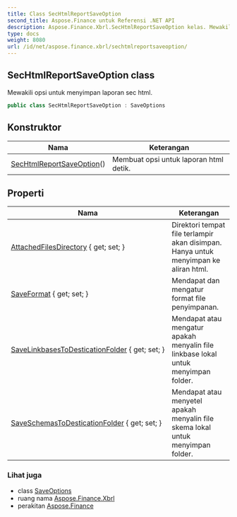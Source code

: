 ```yaml
---
title: Class SecHtmlReportSaveOption
second_title: Aspose.Finance untuk Referensi .NET API
description: Aspose.Finance.Xbrl.SecHtmlReportSaveOption kelas. Mewakili opsi untuk menyimpan laporan sec html.
type: docs
weight: 8080
url: /id/net/aspose.finance.xbrl/sechtmlreportsaveoption/
---
```

## SecHtmlReportSaveOption class

Mewakili opsi untuk menyimpan laporan sec html.

```csharp
public class SecHtmlReportSaveOption : SaveOptions
```

## Konstruktor

| Nama | Keterangan |
| --- | --- |
| [SecHtmlReportSaveOption](sechtmlreportsaveoption/)() | Membuat opsi untuk laporan html detik. |

## Properti

| Nama | Keterangan |
| --- | --- |
| [AttachedFilesDirectory](../../aspose.finance.xbrl/sechtmlreportsaveoption/attachedfilesdirectory/) { get; set; } | Direktori tempat file terlampir akan disimpan. Hanya untuk menyimpan ke aliran html. |
| [SaveFormat](../../aspose.finance.xbrl/saveoptions/saveformat/) { get; set; } | Mendapat dan mengatur format file penyimpanan. |
| [SaveLinkbasesToDesticationFolder](../../aspose.finance.xbrl/saveoptions/savelinkbasestodesticationfolder/) { get; set; } | Mendapat atau mengatur apakah menyalin file linkbase lokal untuk menyimpan folder. |
| [SaveSchemasToDesticationFolder](../../aspose.finance.xbrl/saveoptions/saveschemastodesticationfolder/) { get; set; } | Mendapat atau menyetel apakah menyalin file skema lokal untuk menyimpan folder. |

### Lihat juga

* class [SaveOptions](../saveoptions/)
* ruang nama [Aspose.Finance.Xbrl](../../aspose.finance.xbrl/)
* perakitan [Aspose.Finance](../../)


